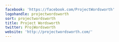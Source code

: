 ```yaml
---
facebook: 'https://facebook.com/ProjectWordsworth'
logohandle: projectwordsworth
sort: projectwordsworth
title: Project Wordsworth
twitter: ProjWordsworth
website: 'http://projectwordsworth.com/'
---
```

